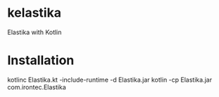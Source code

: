 # kelastika
Elastika with Kotlin

# Installation
kotlinc Elastika.kt -include-runtime -d Elastika.jar
kotlin -cp Elastika.jar com.irontec.Elastika
